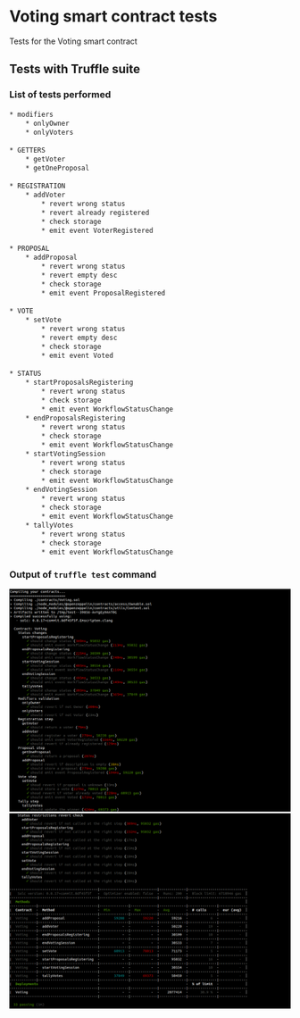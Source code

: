# Voting smart contract tests
Tests for the Voting smart contract

## Tests with Truffle suite
### List of tests performed
    * modifiers
        * onlyOwner
        * onlyVoters
    
    * GETTERS
        * getVoter
        * getOneProposal

    * REGISTRATION
        * addVoter
            * revert wrong status
            * revert already registered
            * check storage
            * emit event VoterRegistered

    * PROPOSAL
        * addProposal
            * revert wrong status
            * revert empty desc
            * check storage
            * emit event ProposalRegistered

    * VOTE
        * setVote
            * revert wrong status
            * revert empty desc
            * check storage
            * emit event Voted
    
    * STATUS
        * startProposalsRegistering
            * revert wrong status
            * check storage
            * emit event WorkflowStatusChange
        * endProposalsRegistering
            * revert wrong status
            * check storage
            * emit event WorkflowStatusChange
        * startVotingSession
            * revert wrong status
            * check storage
            * emit event WorkflowStatusChange
        * endVotingSession
            * revert wrong status
            * check storage
            * emit event WorkflowStatusChange
        * tallyVotes
            * revert wrong status
            * check storage
            * emit event WorkflowStatusChange  


### Output of `truffle test` command
![Truffle test command output part 1](docs/Truffle-test-output-1.png)
![Truffle test command output part 2](docs/Truffle-test-output-2.png)
